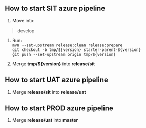 ## How to start SIT azure pipeline

 1. Move into:
> develop

 1. Run:<br>
 	`mvn --set-upstream release:clean release:prepare`<br>
 	`git checkout -b tmp/${version} starter-parent-${version}`<br> 
 	`git push --set-upstream origin tmp/${version}`<br>
 	
 2. Merge **tmp/${version}** into **release/sit**

  ## How to start UAT azure pipeline  
  
 1. Merge **release/sit** into **release/uat**

  ## How to start PROD azure pipeline  
  
 1. Merge **release/uat** into **master**